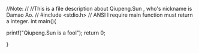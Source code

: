 //Note:
//
//This is a file description about Qiupeng.Sun , who's nickname is Damao Ao.
//
#include <stdio.h>
// ANSI I require main function must return a integer.
int main(){

printf("Qiupeng.Sun is a fool");
return 0;

}
